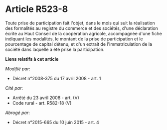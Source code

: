 # Article R523-8

Toute prise de participation fait l'objet, dans le mois qui suit la réalisation des formalités au registre du commerce et des
sociétés, d'une déclaration écrite au Haut Conseil de la coopération agricole, accompagnée d'une fiche indiquant les
modalités, le montant de la prise de participation et le pourcentage de capital détenu, et d'un extrait de l'immatriculation
de la société dans laquelle a été prise la participation.

**Liens relatifs à cet article**

_Modifié par_:

  - Décret n°2008-375 du 17 avril 2008 - art. 1

_Cité par_:

  - Arrêté du 23 avril 2008 - art. (V)
  - Code rural - art. R582-18 (V)

_Abrogé par_:

  - Décret n°2015-665 du 10 juin 2015 - art. 4
